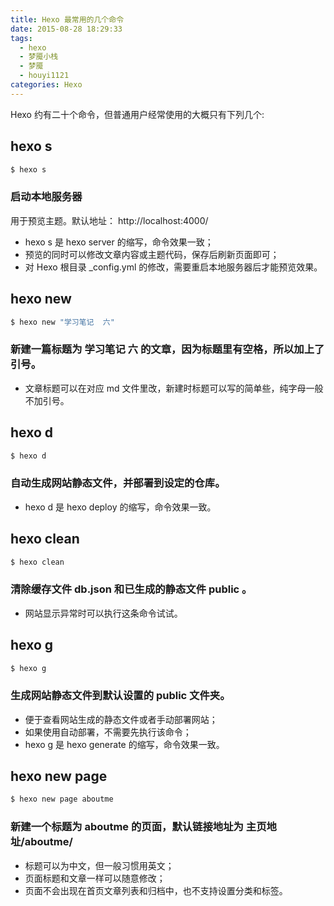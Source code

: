 ```yaml
---
title: Hexo 最常用的几个命令
date: 2015-08-28 18:29:33
tags:
  - hexo
  - 梦魇小栈
  - 梦魇
  - houyi1121
categories: Hexo
---
```

Hexo 约有二十个命令，但普通用户经常使用的大概只有下列几个:

<!-- more -->

## hexo s

```bash
$ hexo s
```

### 启动本地服务器 ###
用于预览主题。默认地址： http://localhost:4000/

* hexo s 是 hexo server 的缩写，命令效果一致；
* 预览的同时可以修改文章内容或主题代码，保存后刷新页面即可；
* 对 Hexo 根目录 _config.yml 的修改，需要重启本地服务器后才能预览效果。

## hexo new


``` bash
$ hexo new "学习笔记  六"
```

### 新建一篇标题为 学习笔记 六 的文章，因为标题里有空格，所以加上了引号。

* 文章标题可以在对应 md 文件里改，新建时标题可以写的简单些，纯字母一般不加引号。

## hexo d

```bash
$ hexo d
```

### 自动生成网站静态文件，并部署到设定的仓库。

* hexo d 是 hexo deploy 的缩写，命令效果一致。

## hexo clean

``` bash
$ hexo clean
```

### 清除缓存文件 db.json 和已生成的静态文件 public 。

* 网站显示异常时可以执行这条命令试试。

## hexo g

``` bash
$ hexo g
```

### 生成网站静态文件到默认设置的 public 文件夹。

* 便于查看网站生成的静态文件或者手动部署网站；
* 如果使用自动部署，不需要先执行该命令；
* hexo g 是 hexo generate 的缩写，命令效果一致。

## hexo new page

``` bash
$ hexo new page aboutme
```

### 新建一个标题为 aboutme 的页面，默认链接地址为 主页地址/aboutme/

* 标题可以为中文，但一般习惯用英文；
* 页面标题和文章一样可以随意修改；
* 页面不会出现在首页文章列表和归档中，也不支持设置分类和标签。

